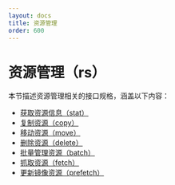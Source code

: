 ```yaml
---
layout: docs
title: 资源管理
order: 600
---
```


<a id="rs"></a>
# 资源管理（rs）

本节描述资源管理相关的接口规格，涵盖以下内容：  

* [获取资源信息（stat）][statHref]
* [复制资源（copy）][copyHref]
* [移动资源（move）][moveHref]
* [删除资源（delete）][deleteHref]
* [批量管理资源（batch）][batchHref]
* [抓取资源（fetch）][fetchHref]
* [更新镜像资源（prefetch）][prefetchHref]

[statHref]:     stat.html   "获取资源信息"
[copyHref]:     copy.html   "复制资源"
[moveHref]:     move.html   "移动资源"
[deleteHref]:   delete.html "删除资源"
[batchHref]:    batch.html  "批量管理资源"

[fetchHref]:    batch.html  "批量管理资源"
[prefetchHref]:    batch.html  "批量管理资源"
